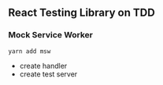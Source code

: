 ## React Testing Library on TDD

### Mock Service Worker

```
yarn add msw
```

- create handler
- create test server
